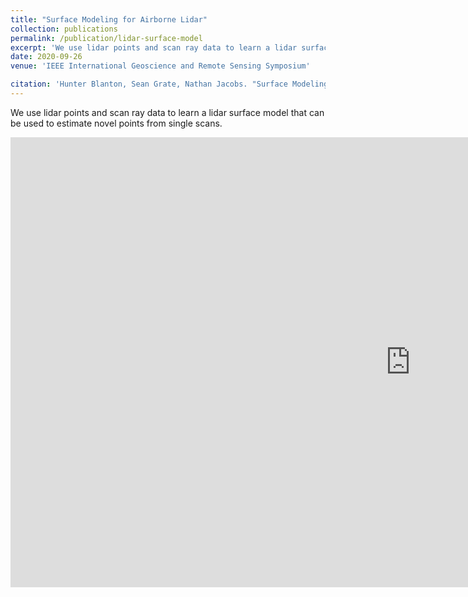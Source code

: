 ```yaml
---
title: "Surface Modeling for Airborne Lidar"
collection: publications
permalink: /publication/lidar-surface-model
excerpt: 'We use lidar points and scan ray data to learn a lidar surface model that can be used to estimate novel points from single scans.'
date: 2020-09-26
venue: 'IEEE International Geoscience and Remote Sensing Symposium'

citation: 'Hunter Blanton, Sean Grate, Nathan Jacobs. "Surface Modeling for Airborne Lidar", IEEE International Geoscience and Remote Sensing Symposium. IEEE, 2020.'
---
```

We use lidar points and scan ray data to learn a lidar surface model that can be used to estimate novel points from single scans.
<iframe width="1280" height="720" src="https://www.youtube.com/embed/qaXwxFcATIk" frameborder="0" allow="accelerometer; autoplay; encrypted-media; gyroscope; picture-in-picture" allowfullscreen></iframe>
